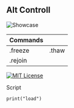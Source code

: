 ## Alt Controll

![Showcase](https://raw.githubusercontent.com/KaterHub-Inc/AltCtrl/refs/heads/main/assets/showcase.png)

| Commands             |                                                                 |
| ----------------- | ------------------------------------------------------------------ |
| .freeze | .thaw |
| .rejoin | 

[![MIT License](https://img.shields.io/badge/License-MIT-green.svg)](https://choosealicense.com/licenses/mit/)

Script
```
print("load")
```
